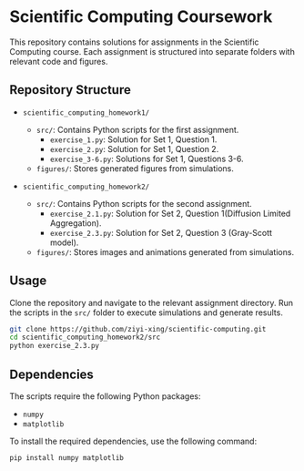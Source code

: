# Scientific Computing Coursework

This repository contains solutions for assignments in the Scientific Computing course. Each assignment is structured into separate folders with relevant code and figures.

## Repository Structure

- `scientific_computing_homework1/`
  - `src/`: Contains Python scripts for the first assignment.
    - `exercise_1.py`: Solution for Set 1, Question 1.
    - `exercise_2.py`: Solution for Set 1, Question 2.
    - `exercise_3-6.py`: Solutions for Set 1, Questions 3-6.
  - `figures/`: Stores generated figures from simulations.

- `scientific_computing_homework2/`
  - `src/`: Contains Python scripts for the second assignment.
    - `exercise_2.1.py`: Solution for Set 2, Question 1(Diffusion Limited Aggregation).
    - `exercise_2.3.py`: Solution for Set 2, Question 3 (Gray-Scott model).
  - `figures/`: Stores images and animations generated from simulations.

## Usage

Clone the repository and navigate to the relevant assignment directory. Run the scripts in the `src/` folder to execute simulations and generate results.

```bash
git clone https://github.com/ziyi-xing/scientific-computing.git
cd scientific_computing_homework2/src
python exercise_2.3.py
``` 

## Dependencies

The scripts require the following Python packages:

- `numpy`
- `matplotlib`

To install the required dependencies, use the following command:

```bash
pip install numpy matplotlib
``` 
